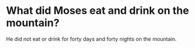 # What did Moses eat and drink on the mountain?

He did not eat or drink for forty days and forty nights on the mountain.
